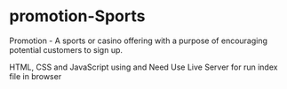 # promotion-Sports
Promotion - A sports or casino offering with a purpose of encouraging potential customers to sign up.

HTML, CSS and JavaScript using 
and 
Need Use Live Server for run index file in browser
